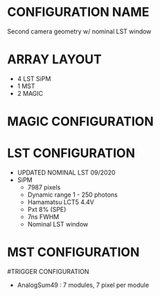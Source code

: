 # CONFIGURATION NAME
Second camera geometry w/ nominal LST window
# ARRAY LAYOUT
- 4 LST SiPM
- 1 MST
- 2 MAGIC
# MAGIC CONFIGURATION
# LST CONFIGURATION
- UPDATED NOMINAL LST 09/2020
- SiPM
    - 7987 pixels
    - Dynamic range 1 - 250 photons
    - Hamamatsu LCT5 4.4V
    - Pxt 8% (SPE)
    - 7ns FWHM
    - Nominal LST window
# MST CONFIGURATION
#TRIGGER CONFIGURATION
- AnalogSum49 : 7 modules, 7 pixel per module
